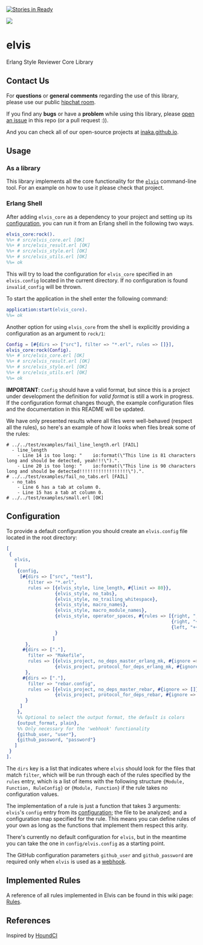 [![Stories in Ready](https://badge.waffle.io/inaka/elvis.png?label=ready&title=Ready)](https://waffle.io/inaka/elvis)

![](http://www.reactiongifs.com/wp-content/uploads/2013/01/elvis-dance.gif)

# elvis

Erlang Style Reviewer Core Library

## Contact Us
For **questions** or **general comments** regarding the use of this library,
please use our public [hipchat room](http://inaka.net/hipchat).

If you find any **bugs** or have a **problem** while using this library, please
[open an issue](https://github.com/inaka/elvis/issues/new) in this repo
(or a pull request :)).

And you can check all of our open-source projects at [inaka.github.io](http://inaka.github.io).

## Usage

### As a library

This library implements all the core functionality for the
[`elvis`](https://github.com/inaka/elvis) command-line tool. For an example on
how to use it please check that project.

### Erlang Shell

After adding `elvis_core` as a dependency to your project and setting up its
[configuration](#configuration), you can run it from an Erlang shell in the
following two ways.

```erlang
elvis_core:rock().
%%+ # src/elvis_core.erl [OK]
%%+ # src/elvis_result.erl [OK]
%%+ # src/elvis_style.erl [OK]
%%+ # src/elvis_utils.erl [OK]
%%= ok
```

This will try to load the configuration for `elvis_core` specified in an
`elvis.config` located in the current directory. If no configuration is
found `invalid_config` will be thrown.

To start the application in the shell enter the following command:

```erlang
application:start(elvis_core).
%%= ok
```

Another option for using `elvis_core` from the shell is explicitly providing a
configuration as an argument to `rock/1`:

```erlang
Config = [#{dirs => ["src"], filter => "*.erl", rules => []}],
elvis_core:rock(Config).
%%+ # src/elvis_core.erl [OK]
%%+ # src/elvis_result.erl [OK]
%%+ # src/elvis_style.erl [OK]
%%+ # src/elvis_utils.erl [OK]
%%= ok
```

**IMPORTANT**: `Config` should have a valid format, but since this is a project
under development the definition for *valid format* is still a work in progress.
If the configuration format changes though, the example configuration files and
the documentation in this README will be updated.

We have only presented results where all files were well-behaved (respect all
the rules), so here's an example of how it looks when files break some of the
rules:

```
# ../../test/examples/fail_line_length.erl [FAIL]
  - line_length
    - Line 14 is too long: "    io:format(\"This line is 81 characters long and should be detected, yeah!!!\").".
    - Line 20 is too long: "    io:format(\"This line is 90 characters long and should be detected!!!!!!!!!!!!!!!!!!\").".
# ../../test/examples/fail_no_tabs.erl [FAIL]
  - no_tabs
    - Line 6 has a tab at column 0.
    - Line 15 has a tab at column 0.
# ../../test/examples/small.erl [OK]
```

## Configuration

To provide a default configuration you should create an `elvis.config` file located
in the root directory:

```erlang
[
 {
   elvis,
   [
    {config,
     [#{dirs => ["src", "test"],
        filter => "*.erl",
        rules => [{elvis_style, line_length, #{limit => 80}},
                  {elvis_style, no_tabs},
                  {elvis_style, no_trailing_whitespace},
                  {elvis_style, macro_names},
                  {elvis_style, macro_module_names},
                  {elvis_style, operator_spaces, #{rules => [{right, ","},
                                                             {right, "++"},
                                                             {left, "++"}]}
                  }
                 ]
       },
      #{dirs => ["."],
        filter => "Makefile",
        rules => [{elvis_project, no_deps_master_erlang_mk, #{ignore => []}},
                  {elvis_project, protocol_for_deps_erlang_mk, #{ignore => []}}]
       },
      #{dirs => ["."],
        filter => "rebar.config",
        rules => [{elvis_project, no_deps_master_rebar, #{ignore => []}},
                  {elvis_project, protocol_for_deps_rebar, #{ignore => []}}]
       }
     ]
    },
    %% Optional to select the output format, the default is colors
    {output_format, plain},
    %% Only necessary for the 'webhook' functionality
    {github_user, "user"},
    {github_password, "password"}
   ]
 }
].
```

The `dirs` key is a list that indicates where `elvis` should look for the
files that match `filter`, which will be run through each of the rules
specified by the `rules` entry, which is a list of items with the following
structure `{Module, Function, RuleConfig}` or `{Module, Function}` if the rule
takes no configuration values.

The implementation of a rule is just a function that takes 3 arguments: `elvis`'s
`config` entry from its [configuration](#configuration); the file to be
analyzed; and a configuration map specified for the rule. This means you can
define rules of your own as long as the functions that implement them respect
this arity.

There's currently no default configuration for `elvis`, but in the meantime
you can take the one in `config/elvis.config` as a starting point.

The GitHub configuration parameters `github_user` and `github_password` are
required only when `elvis` is used as a [webhook](#webhook).

## Implemented Rules

A reference of all rules implemented in Elvis can be found in this wiki page:
[Rules](https://github.com/inaka/elvis/wiki/Rules).

## References

Inspired by [HoundCI][houndci]

  [houndci]: https://houndci.com/
  [config]: http://www.erlang.org/doc/man/config.html
